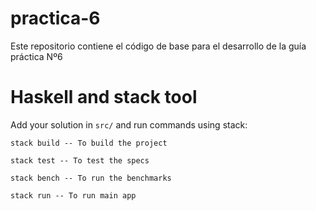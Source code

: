 # practica-6
Este repositorio contiene el código de base para el desarrollo de la guía práctica Nº6

# Haskell and stack tool

Add your solution in `src/` and run commands using stack:

    stack build -- To build the project

    stack test -- To test the specs

    stack bench -- To run the benchmarks

    stack run -- To run main app

